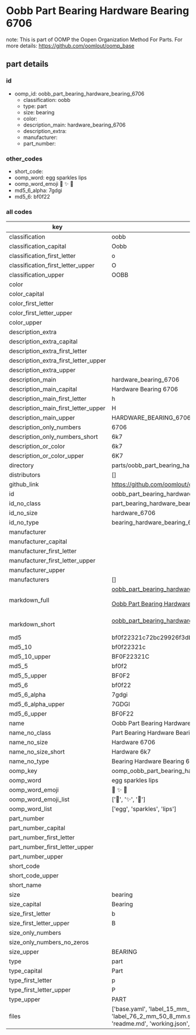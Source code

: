 # Oobb Part Bearing Hardware Bearing 6706  

note: This is part of OOMP the Oopen Organization Method For Parts. For more details: https://github.com/oomlout/oomp_base

##  part details





### id
* oomp_id: oobb_part_bearing_hardware_bearing_6706
  * classification: oobb
  * type: part
  * size: bearing
  * color: 
  * description_main: hardware_bearing_6706
  * description_extra: 
  * manufacturer: 
  * part_number: 

### other_codes
* short_code: 
* oomp_word: egg sparkles lips
* oomp_word_emoji :egg: :sparkles: :lips:
* md5_6_alpha: 7gdgi
* md5_6: bf0f22

### all codes 
| key | value |  
| --- | --- |  
| classification | oobb |  
| classification_capital | Oobb |  
| classification_first_letter | o |  
| classification_first_letter_upper | O |  
| classification_upper | OOBB |  
| color |  |  
| color_capital |  |  
| color_first_letter |  |  
| color_first_letter_upper |  |  
| color_upper |  |  
| description_extra |  |  
| description_extra_capital |  |  
| description_extra_first_letter |  |  
| description_extra_first_letter_upper |  |  
| description_extra_upper |  |  
| description_main | hardware_bearing_6706 |  
| description_main_capital | Hardware Bearing 6706 |  
| description_main_first_letter | h |  
| description_main_first_letter_upper | H |  
| description_main_upper | HARDWARE_BEARING_6706 |  
| description_only_numbers | 6706 |  
| description_only_numbers_short | 6k7 |  
| description_or_color | 6k7 |  
| description_or_color_upper | 6K7 |  
| directory | parts/oobb_part_bearing_hardware_bearing_6706 |  
| distributors | [] |  
| github_link | https://github.com/oomlout/oomlout_oomp_part_src/tree/main/parts/oobb_part_bearing_hardware_bearing_6706/working |  
| id | oobb_part_bearing_hardware_bearing_6706 |  
| id_no_class | part_bearing_hardware_bearing_6706 |  
| id_no_size | hardware_6706 |  
| id_no_type | bearing_hardware_bearing_6706 |  
| manufacturer |  |  
| manufacturer_capital |  |  
| manufacturer_first_letter |  |  
| manufacturer_first_letter_upper |  |  
| manufacturer_upper |  |  
| manufacturers | [] |  
| markdown_full | [oobb_part_bearing_hardware_bearing_6706](https://github.com/oomlout/oomlout_oomp_part_src/tree/main/parts/oobb_part_bearing_hardware_bearing_6706/working)<br>[](https://github.com/oomlout/oomlout_oomp_part_src/tree/main/parts/oobb_part_bearing_hardware_bearing_6706/working)<br>[Oobb Part Bearing Hardware Bearing 6706](https://github.com/oomlout/oomlout_oomp_part_src/tree/main/parts/oobb_part_bearing_hardware_bearing_6706/working)<br><br> |  
| markdown_short | [oobb_part_bearing_hardware_bearing_6706](https://github.com/oomlout/oomlout_oomp_part_src/tree/main/parts/oobb_part_bearing_hardware_bearing_6706/working)<br><br> |  
| md5 | bf0f22321c72bc29926f3dbe8d625dbc |  
| md5_10 | bf0f22321c |  
| md5_10_upper | BF0F22321C |  
| md5_5 | bf0f2 |  
| md5_5_upper | BF0F2 |  
| md5_6 | bf0f22 |  
| md5_6_alpha | 7gdgi |  
| md5_6_alpha_upper | 7GDGI |  
| md5_6_upper | BF0F22 |  
| name | Oobb Part Bearing Hardware Bearing 6706 |  
| name_no_class | Part Bearing Hardware Bearing 6706 |  
| name_no_size | Hardware 6706 |  
| name_no_size_short | Hardware 6k7 |  
| name_no_type | Bearing Hardware Bearing 6706 |  
| oomp_key | oomp_oobb_part_bearing_hardware_bearing_6706 |  
| oomp_word | egg sparkles lips |  
| oomp_word_emoji | :egg: :sparkles: :lips: |  
| oomp_word_emoji_list | [':egg:', ':sparkles:', ':lips:'] |  
| oomp_word_list | ['egg', 'sparkles', 'lips'] |  
| part_number |  |  
| part_number_capital |  |  
| part_number_first_letter |  |  
| part_number_first_letter_upper |  |  
| part_number_upper |  |  
| short_code |  |  
| short_code_upper |  |  
| short_name |  |  
| size | bearing |  
| size_capital | Bearing |  
| size_first_letter | b |  
| size_first_letter_upper | B |  
| size_only_numbers |  |  
| size_only_numbers_no_zeros |  |  
| size_upper | BEARING |  
| type | part |  
| type_capital | Part |  
| type_first_letter | p |  
| type_first_letter_upper | P |  
| type_upper | PART |  
| files | ['base.yaml', 'label_15_mm_30_mm.pdf', 'label_15_mm_30_mm.svg', 'label_76_2_mm_50_8_mm.pdf', 'label_76_2_mm_50_8_mm.svg', 'label_oomlout_76_2_mm_50_8_mm.pdf', 'label_oomlout_76_2_mm_50_8_mm.svg', 'readme.md', 'working.json', 'working.yaml'] |  
